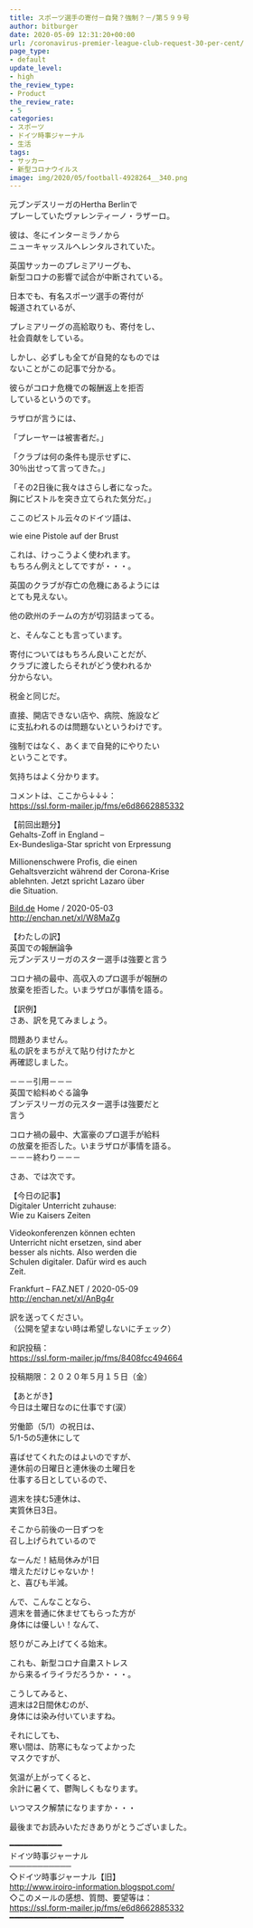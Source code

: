```yaml
---
title: スポーツ選手の寄付－自発？強制？－/第５９９号
author: bitburger
date: 2020-05-09 12:31:20+00:00
url: /coronavirus-premier-league-club-request-30-per-cent/
page_type:
- default
update_level:
- high
the_review_type:
- Product
the_review_rate:
- 5
categories:
- スポーツ
- ドイツ時事ジャーナル
- 生活
tags:
- サッカー
- 新型コロナウイルス
image: img/2020/05/football-4928264__340.png
---
```

元ブンデスリーガのHertha Berlinで  
プレーしていたヴァレンティーノ・ラザーロ。  
  
彼は、冬にインターミラノから  
ニューキャッスルへレンタルされていた。  
  
英国サッカーのプレミアリーグも、  
新型コロナの影響で試合が中断されている。  
  
日本でも、有名スポーツ選手の寄付が  
報道されているが、  
  
プレミアリーグの高給取りも、寄付をし、  
社会貢献をしている。  
  
しかし、必ずしも全てが自発的なものでは  
ないことがこの記事で分かる。  
  
彼らがコロナ危機での報酬返上を拒否  
しているというのです。  
  
ラザロが言うには、  
  
「プレーヤーは被害者だ。」  
  
「クラブは何の条件も提示せずに、  
30％出せって言ってきた。」  
  
「その2日後に我々はさらし者になった。  
胸にピストルを突き立てられた気分だ。」  
  
ここのピストル云々のドイツ語は、  
  
wie eine Pistole auf der Brust  
  
これは、けっこうよく使われます。  
もちろん例えとしてですが・・・。  
  
  
英国のクラブが存亡の危機にあるようには  
とても見えない。  
  
他の欧州のチームの方が切羽詰まってる。  
  
と、そんなことも言っています。  
  
  
寄付についてはもちろん良いことだが、  
クラブに渡したらそれがどう使われるか  
分からない。  
  
税金と同じだ。  
  
直接、開店できない店や、病院、施設など  
に支払われるのは問題ないというわけです。  
  
強制ではなく、あくまで自発的にやりたい  
ということです。  
  
気持ちはよく分かります。  
  
  
コメントは、ここから↓↓↓：  
<a rel="nofollow noopener" href="https://ssl.form-mailer.jp/fms/e6d8662885332" target="_blank">https://ssl.form-mailer.jp/fms/e6d8662885332</a>  
  
【前回出題分】  
Gehalts-Zoff in England &#8211;  
Ex-Bundesliga-Star spricht von Erpressung  
  
Millionenschwere Profis, die einen  
Gehaltsverzicht während der Corona-Krise  
ablehnten. Jetzt spricht Lazaro über  
die Situation.  
  
<a rel="nofollow noopener" href="http://bild.de/" target="_blank">Bild.de</a> Home / 2020-05-03  
<a rel="nofollow noopener" href="http://enchan.net/xl/W8MaZg" target="_blank">http://enchan.net/xl/W8MaZg</a>  
  
  
【わたしの訳】  
英国での報酬論争  
元ブンデスリーガのスター選手は強要と言う  
  
コロナ禍の最中、高収入のプロ選手が報酬の  
放棄を拒否した。いまラザロが事情を語る。  
  
  
【訳例】  
さあ、訳を見てみましょう。  
  
問題ありません。  
私の訳をまちがえて貼り付けたかと  
再確認しました。

－－－引用－－－  
英国で給料めぐる論争  
ブンデスリーガの元スター選手は強要だと  
言う

コロナ禍の最中、大富豪のプロ選手が給料  
の放棄を拒否した。いまラザロが事情を語る。  
－－－終わり－－－

さあ、では次です。  
  
【今日の記事】  
Digitaler Unterricht zuhause:  
Wie zu Kaisers Zeiten  
  
Videokonferenzen können echten  
Unterricht nicht ersetzen, sind aber  
besser als nichts. Also werden die  
Schulen digitaler. Dafür wird es auch  
Zeit.  
  
Frankfurt &#8211; FAZ.NET / 2020-05-09  
<a rel="nofollow noopener" href="http://enchan.net/xl/AnBg4r" target="_blank">http://enchan.net/xl/AnBg4r</a>  
  
訳を送ってください。  
（公開を望まない時は希望しないにチェック）  
  
和訳投稿：  
 <a rel="nofollow noopener" href="https://ssl.form-mailer.jp/fms/8408fcc494664" target="_blank">https://ssl.form-mailer.jp/fms/8408fcc494664</a>  
  
投稿期限：２０２０年５月１５日（金）  
  
  
【あとがき】  
今日は土曜日なのに仕事です(涙）  
  
労働節（5/1）の祝日は、  
5/1-5の5連休にして  
  
喜ばせてくれたのはよいのですが、  
連休前の日曜日と連休後の土曜日を  
仕事する日としているので、  
  
週末を挟む5連休は、  
実質休日3日。  
  
そこから前後の一日ずつを  
召し上げられているので  
  
なーんだ！結局休みが1日  
増えただけじゃないか！  
と、喜びも半減。  
  
んで、こんなことなら、  
週末を普通に休ませてもらった方が  
身体には優しい！なんて、  
  
怒りがこみ上げてくる始末。  
  
これも、新型コロナ自粛ストレス  
から来るイライラだろうか・・・。  
  
こうしてみると、  
週末は2日間休むのが、  
身体には染み付いていますね。  
  
それにしても、  
寒い間は、防寒にもなってよかった  
マスクですが、  
  
気温が上がってくると、  
余計に暑くて、鬱陶しくもなります。  
  
いつマスク解禁になりますか・・・  
  
  
最後までお読みいただきありがとうございました。  
  
━━━━━━━━━━━  
ドイツ時事ジャーナル  
───────────  
◇ドイツ時事ジャーナル【旧】  
<a rel="nofollow noopener" href="http://www.iroiro-information.blogspot.com/" target="_blank">http://www.iroiro-information.blogspot.com/</a>  
◇このメールの感想、質問、要望等は：  
<a rel="nofollow noopener" href="https://ssl.form-mailer.jp/fms/e6d8662885332" target="_blank">https://ssl.form-mailer.jp/fms/e6d8662885332</a>  
━━━━━━━━━━━━━━━━━━━━━━━━